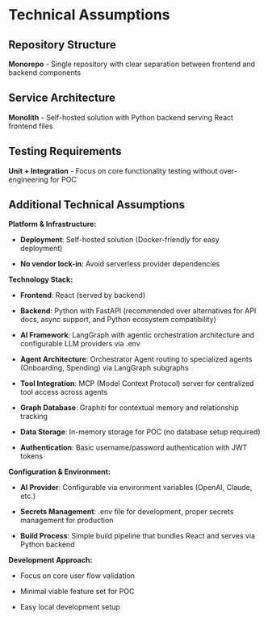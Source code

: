 # Technical Assumptions

## Repository Structure

**Monorepo** - Single repository with clear separation between frontend and backend components

## Service Architecture

**Monolith** - Self-hosted solution with Python backend serving React frontend files

## Testing Requirements

**Unit + Integration** - Focus on core functionality testing without over-engineering for POC

## Additional Technical Assumptions

**Platform & Infrastructure:**

*   **Deployment**: Self-hosted solution (Docker-friendly for easy deployment)
    
*   **No vendor lock-in**: Avoid serverless provider dependencies
    

**Technology Stack:**

*   **Frontend**: React (served by backend)
    
*   **Backend**: Python with FastAPI (recommended over alternatives for API docs, async support, and Python ecosystem compatibility)
    
*   **AI Framework**: LangGraph with agentic orchestration architecture and configurable LLM providers via .env
    
*   **Agent Architecture**: Orchestrator Agent routing to specialized agents (Onboarding, Spending) via LangGraph subgraphs
    
*   **Tool Integration**: MCP (Model Context Protocol) server for centralized tool access across agents
    
*   **Graph Database**: Graphiti for contextual memory and relationship tracking
    
*   **Data Storage**: In-memory storage for POC (no database setup required)
    
*   **Authentication**: Basic username/password authentication with JWT tokens
    

**Configuration & Environment:**

*   **AI Provider**: Configurable via environment variables (OpenAI, Claude, etc.)
    
*   **Secrets Management**: .env file for development, proper secrets management for production
    
*   **Build Process**: Simple build pipeline that bundles React and serves via Python backend
    

**Development Approach:**

*   Focus on core user flow validation
    
*   Minimal viable feature set for POC
    
*   Easy local development setup